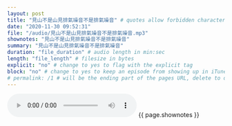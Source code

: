 ```yaml
---
layout: post
title: "見山不是山見排氣噪音不是排氣噪音" # quotes allow forbidden characters like the colon
date: "2020-11-30 09:52:31"
file: "/audio/見山不是山見排氣噪音不是排氣噪音.mp3"
shownotes: "見山不是山見排氣噪音不是排氣噪音"
summary: "見山不是山見排氣噪音不是排氣噪音"
duration: "file_duration" # audio length in min:sec
length: "file_length" # filesize in bytes
explicit: "no" # change to yes to flag with the explicit tag
block: "no" # change to yes to keep an episode from showing up in iTunes
# permalink: /1 # will be the ending part of the pages URL, delete to default to the title
---
```


<audio controls>
<source src="{{site.url}}{{site.baseurl}}{{ page.file }}" type="audio/x-mp3">
Your browser does not support the audio element.
</audio>
{{ page.shownotes }}
